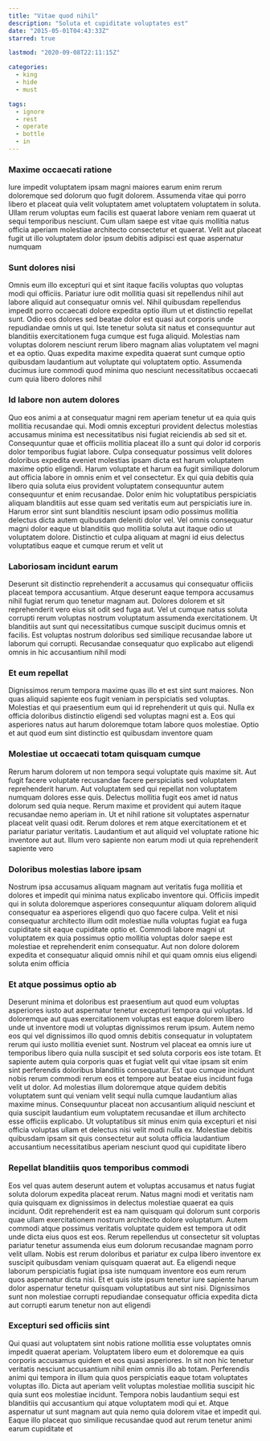 ```yaml
---
title: "Vitae quod nihil"
description: "Soluta et cupiditate voluptates est"
date: "2015-05-01T04:43:33Z"
starred: true

lastmod: "2020-09-08T22:11:15Z"

categories:
  - king
  - hide
  - must

tags:
  - ignore
  - rest
  - operate
  - bottle
  - in
---
```




### Maxime occaecati ratione

Iure impedit voluptatem ipsam magni maiores earum enim rerum doloremque sed dolorum quo fugit dolorem. Assumenda vitae qui porro libero et placeat quia velit voluptatem amet voluptatem voluptatem in soluta. Ullam rerum voluptas eum facilis est quaerat labore veniam rem quaerat ut sequi temporibus nesciunt. Cum ullam saepe est vitae quis mollitia natus officia aperiam molestiae architecto consectetur et quaerat. Velit aut placeat fugit ut illo voluptatem dolor ipsum debitis adipisci est quae aspernatur numquam

### Sunt dolores nisi

Omnis eum illo excepturi qui et sint itaque facilis voluptas quo voluptas modi qui officiis. Pariatur iure odit mollitia quasi sit repellendus nihil aut labore aliquid aut consequatur omnis vel. Nihil quibusdam repellendus impedit porro occaecati dolore expedita optio illum ut et distinctio repellat sunt. Odio eos dolores sed beatae dolor est quasi aut corporis unde repudiandae omnis ut qui. Iste tenetur soluta sit natus et consequuntur aut blanditiis exercitationem fuga cumque est fuga aliquid. Molestias nam voluptas dolorem nesciunt rerum libero magnam alias voluptatem vel magni et ea optio. Quas expedita maxime expedita quaerat sunt cumque optio quibusdam laudantium aut voluptate qui voluptatem optio. Assumenda ducimus iure commodi quod minima quo nesciunt necessitatibus occaecati cum quia libero dolores nihil

### Id labore non autem dolores

Quo eos animi a at consequatur magni rem aperiam tenetur ut ea quia quis mollitia recusandae qui. Modi omnis excepturi provident delectus molestias accusamus minima est necessitatibus nisi fugiat reiciendis ab sed sit et. Consequuntur quae et officiis mollitia placeat illo a sunt qui dolor id corporis dolor temporibus fugiat labore. Culpa consequatur possimus velit dolores doloribus expedita eveniet molestias ipsam dicta est harum voluptatem maxime optio eligendi. Harum voluptate et harum ea fugit similique dolorum aut officia labore in omnis enim et vel consectetur. Ex qui quia debitis quia libero quia soluta eius provident voluptatem consequuntur autem consequuntur et enim recusandae. Dolor enim hic voluptatibus perspiciatis aliquam blanditiis aut esse quam sed veritatis eum aut perspiciatis iure in. Harum error sint sunt blanditiis nesciunt ipsam odio possimus mollitia delectus dicta autem quibusdam deleniti dolor vel. Vel omnis consequatur magni dolor eaque ut blanditiis quo mollitia soluta aut itaque odio ut voluptatem dolore. Distinctio et culpa aliquam at magni id eius delectus voluptatibus eaque et cumque rerum et velit ut

### Laboriosam incidunt earum

Deserunt sit distinctio reprehenderit a accusamus qui consequatur officiis placeat tempora accusantium. Atque deserunt eaque tempora accusamus nihil fugiat rerum quo tenetur magnam aut. Dolores dolorem et sit reprehenderit vero eius sit odit sed fuga aut. Vel ut cumque natus soluta corrupti rerum voluptas nostrum voluptatum assumenda exercitationem. Ut blanditiis aut sunt qui necessitatibus cumque suscipit ducimus omnis et facilis. Est voluptas nostrum doloribus sed similique recusandae labore ut laborum qui corrupti. Recusandae consequatur quo explicabo aut eligendi omnis in hic accusantium nihil modi

### Et eum repellat

Dignissimos rerum tempora maxime quas illo et est sint sunt maiores. Non quas aliquid sapiente eos fugit veniam in perspiciatis sed voluptas. Molestias et qui praesentium eum qui id reprehenderit ut quis qui. Nulla ex officia doloribus distinctio eligendi sed voluptas magni est a. Eos qui asperiores natus aut harum doloremque totam labore quos molestiae. Optio et aut quod eum sint distinctio est quibusdam inventore quam

### Molestiae ut occaecati totam quisquam cumque

Rerum harum dolorem ut non tempora sequi voluptate quis maxime sit. Aut fugit facere voluptate recusandae facere perspiciatis sed voluptatem reprehenderit harum. Aut voluptatem sed qui repellat non voluptatem numquam dolores esse quis. Delectus mollitia fugit eos amet id natus dolorum sed quia neque. Rerum maxime et provident qui autem itaque recusandae nemo aperiam in. Ut et nihil ratione sit voluptates aspernatur placeat velit quasi odit. Rerum dolores et rem atque exercitationem et et pariatur pariatur veritatis. Laudantium et aut aliquid vel voluptate ratione hic inventore aut aut. Illum vero sapiente non earum modi ut quia reprehenderit sapiente vero

### Doloribus molestias labore ipsam

Nostrum ipsa accusamus aliquam magnam aut veritatis fuga mollitia et dolores et impedit qui minima natus explicabo inventore qui. Officiis impedit qui in soluta doloremque asperiores consequuntur aliquam dolorem aliquid consequatur ea asperiores eligendi quo quo facere culpa. Velit et nisi consequatur architecto illum odit molestiae nulla voluptas fugiat ea fuga cupiditate sit eaque cupiditate optio et. Commodi labore magni ut voluptatem ex quia possimus optio mollitia voluptas dolor saepe est molestiae et reprehenderit enim consequatur. Aut non dolore dolorem expedita et consequatur aliquid omnis nihil et qui quam omnis eius eligendi soluta enim officia

### Et atque possimus optio ab

Deserunt minima et doloribus est praesentium aut quod eum voluptas asperiores iusto aut aspernatur tenetur excepturi tempora qui voluptas. Id doloremque aut quas exercitationem voluptas est eaque dolorem libero unde ut inventore modi ut voluptas dignissimos rerum ipsum. Autem nemo eos qui vel dignissimos illo quod omnis debitis consequatur in voluptatem rerum qui iusto mollitia eveniet sunt. Nostrum vel placeat ea omnis iure ut temporibus libero quia nulla suscipit et sed soluta corporis eos iste totam. Et sapiente autem quia corporis quas et fugiat velit qui vitae ipsam sit enim sint perferendis doloribus blanditiis consequatur. Est quo cumque incidunt nobis rerum commodi rerum eos et tempore aut beatae eius incidunt fuga velit ut dolor. Ad molestias illum doloremque atque quidem debitis voluptatem sunt qui veniam velit sequi nulla cumque laudantium alias maxime minus. Consequuntur placeat non accusantium aliquid nesciunt et quia suscipit laudantium eum voluptatem recusandae et illum architecto esse officiis explicabo. Ut voluptatibus sit minus enim quia excepturi et nisi officia voluptas ullam et delectus nisi velit modi nulla ex. Molestiae debitis quibusdam ipsam sit quis consectetur aut soluta officia laudantium accusantium necessitatibus aperiam nesciunt quod qui cupiditate libero

### Repellat blanditiis quos temporibus commodi

Eos vel quas autem deserunt autem et voluptas accusamus et natus fugiat soluta dolorum expedita placeat rerum. Natus magni modi et veritatis nam quia quisquam ex dignissimos in delectus molestiae quaerat ea quis incidunt. Odit reprehenderit est ea nam quisquam qui dolorum sunt corporis quae ullam exercitationem nostrum architecto dolore voluptatum. Autem commodi atque possimus veritatis voluptate quidem est tempora ut odit unde dicta eius quos est eos. Rerum repellendus ut consectetur sit voluptas pariatur tenetur assumenda eius eum dolorum recusandae magnam porro velit ullam. Nobis est rerum doloribus et pariatur ex culpa libero inventore ex suscipit quibusdam veniam quisquam quaerat aut. Ea eligendi neque laborum perspiciatis fugiat ipsa iste numquam inventore eos eum rerum quos aspernatur dicta nisi. Et et quis iste ipsum tenetur iure sapiente harum dolor aspernatur tenetur quisquam voluptatibus aut sint nisi. Dignissimos sunt non molestiae corrupti repudiandae consequatur officia expedita dicta aut corrupti earum tenetur non aut eligendi

### Excepturi sed officiis sint

Qui quasi aut voluptatem sint nobis ratione mollitia esse voluptates omnis impedit quaerat aperiam. Voluptatem libero eum et doloremque ea quis corporis accusamus quidem et eos quasi asperiores. In sit non hic tenetur veritatis nesciunt accusantium nihil enim omnis illo ab totam. Perferendis animi qui tempora in illum quia quos perspiciatis eaque totam voluptates voluptas illo. Dicta aut aperiam velit voluptas molestiae mollitia suscipit hic quia sunt eos molestiae incidunt. Tempora nobis laudantium sequi est blanditiis qui accusantium qui atque voluptatem modi qui et. Atque aspernatur ut sunt magnam aut quia nemo quia dolorem vitae et impedit qui. Eaque illo placeat quo similique recusandae quod aut rerum tenetur animi earum cupiditate et

